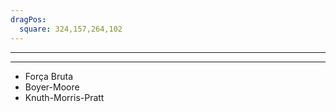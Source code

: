 ```yaml
---
dragPos:
  square: 324,157,264,102
---
```


<Cadeia cadeia="EU GOSTO DE BATATA" />

<Cadeia v-click v-drag="'square'" cadeia="BATATA" />

---
---

 * Força Bruta
 * Boyer-Moore
 * Knuth-Morris-Pratt
